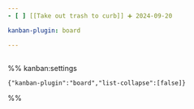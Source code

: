 ```yaml
---
- [ ] [[Take out trash to curb]] ➕ 2024-09-20

kanban-plugin: board

---
```


## 





%% kanban:settings
```
{"kanban-plugin":"board","list-collapse":[false]}
```
%%